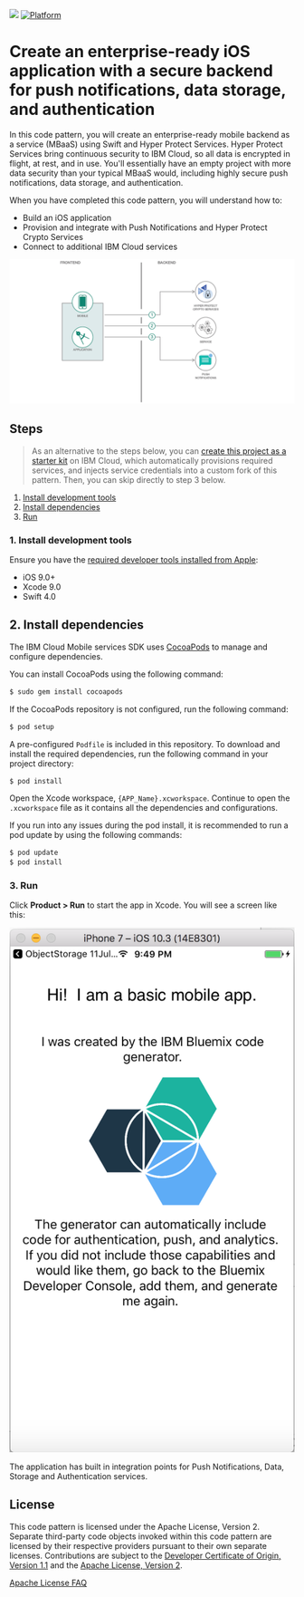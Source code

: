 [![](https://img.shields.io/badge/IBM%20Cloud-powered-blue.svg)](https://cloud.ibm.com)
[![Platform](https://img.shields.io/badge/platform-ios_swift-lightgrey.svg?style=flat)](https://developer.apple.com/swift/)

# Create an enterprise-ready iOS application with a secure backend for push notifications, data storage, and authentication

In this code pattern, you will create an enterprise-ready mobile backend as a service (MBaaS) using Swift and Hyper Protect Services. Hyper Protect Services bring continuous security to IBM Cloud, so all data is encrypted in flight, at rest, and in use. You'll essentially have an empty project with more data security than your typical MBaaS would, including highly secure push notifications, data storage, and authentication.

When you have completed this code pattern, you will understand how to:

* Build an iOS application
* Provision and integrate with Push Notifications and Hyper Protect Crypto Services
* Connect to additional IBM Cloud services

![](README_Images/architecture-mbaas.png)

## Steps

> As an alternative to the steps below, you can [create this project as a starter kit](https://cloud.ibm.com/developer/appledevelopment/create-app?defaultDeploymentToolchain=&defaultLanguage=IOS_SWIFT&env_id=ibm%3Ayp%3Aus-south&navMode=catalog&starterKit=bee074e4-a6c7-3cfd-b131-8d302942ee0a) on IBM Cloud, which automatically provisions required services, and injects service credentials into a custom fork of this pattern. Then, you can skip directly to step 3 below.

1. [Install development tools](#1-install-development-tools)
2. [Install dependencies](#2-install-dependencies)
3. [Run](#3-run)

### 1. Install development tools

Ensure you have the [required developer tools installed from Apple](https://developer.apple.com/download/):

* iOS 9.0+
* Xcode 9.0
* Swift 4.0

## 2. Install dependencies

The IBM Cloud Mobile services SDK uses [CocoaPods](https://cocoapods.org/) to manage and configure dependencies.

You can install CocoaPods using the following command:

```bash
$ sudo gem install cocoapods
```

If the CocoaPods repository is not configured, run the following command:

```bash
$ pod setup
```

A pre-configured `Podfile` is included in this repository. To download and install the required dependencies, run the following command in your project directory:

```bash
$ pod install
```

Open the Xcode workspace, `{APP_Name}.xcworkspace`. Continue to open the `.xcworkspace` file as it contains all the dependencies and configurations.

If you run into any issues during the pod install, it is recommended to run a pod update by using the following commands:

```bash
$ pod update
$ pod install
```

### 3. Run

Click **Product > Run** to start the app in Xcode. You will see a screen like this:

![Empty App Screenshot](README_Images/basic_home_screen.png)

The application has built in integration points for Push Notifications, Data, Storage and Authentication services.

## License

This code pattern is licensed under the Apache License, Version 2. Separate third-party code objects invoked within this code pattern are licensed by their respective providers pursuant to their own separate licenses. Contributions are subject to the [Developer Certificate of Origin, Version 1.1](https://developercertificate.org/) and the [Apache License, Version 2](https://www.apache.org/licenses/LICENSE-2.0.txt).

[Apache License FAQ](https://www.apache.org/foundation/license-faq.html#WhatDoesItMEAN)
